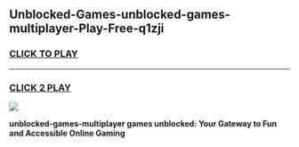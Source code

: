 
## Unblocked-Games-unblocked-games-multiplayer-Play-Free-q1zji
<h3>
<a href="https://premium76.site?title=unblocked-games-multiplayer&ref=22A">CLICK TO PLAY</a></h3>
<hr>

<h3>
<a href="https://premium76.site?title=unblocked-games-multiplayer&ref=22A">CLICK 2 PLAY</a>
  
</h3>

<a href="https://premium76.site?title=unblocked-games-multiplayer&ref=22A"><img src="https://clearcache.store/games.png"></a>


**unblocked-games-multiplayer games unblocked: Your Gateway to Fun and Accessible Online Gaming**
